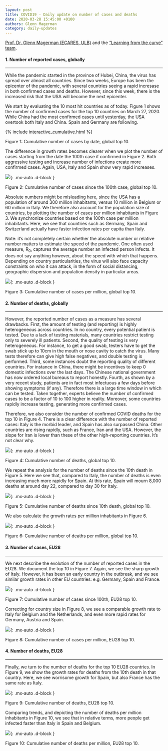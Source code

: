 ```yaml
---
layout: post
title: COVID19 - Daily update on number of cases and deaths
date: 2020-03-28 15:45:00 +0100
authors: Glenn Magerman
category: daily-updates
---
```

[Prof. Dr. Glenn Magerman (ECARES, ULB)](http://www.glennmagerman.com) and the [“Learning from the curve” team](https://github.com/Learning-from-the-curve).

#### 1. Number of reported cases, globally

-------------------------------------

While the pandemic started in the province of Hubei, China, the virus has spread over almost all countries. Since two weeks, Europe has been the epicenter of the pandemic, with several countries seeing a rapid incresase in both confirmed cases and deaths. However, since this week, there is the increased risk that the USA will become the next epicenter.

<!--more-->

We start by evaluating the 10 most hit countries as of today. Figure 1 shows the number of confirmed cases for the top 10 countries on March 27, 2020. While China had the most confirmed cases until yesterday, the USA overtook both Italy and China. Spain and Germany are following.

{% include interactive_cumulative.html %}

Figure 1: Cumulative number of cases by date, global top 10.

The difference in growth rates becomes clearer when we plot the number of cases starting from the date the 100th case if confirmed in Figure 2. Both aggressive testing and increase number of infections create more confirmed cases. Again, USA, Italy and Spain show very rapid increases.

![](/assets/images/daily-updates/2020-03-28/cumcases_post100_global_top10.svg){: .mx-auto .d-block }

Figure 2: Cumulative number of cases since the 100th case, global top 10.

Absolute numbers might be misleading here, since the USA has a population of around 300 million inhabitants, versus 10 million in Belgium or 60 million in Italy. We therefore also account for the population size of countries, by plotting the number of cases per million inhabitants in Figure 3. We synchronize countries based on the 100th case per million inhabitants. Here, we see that countries such as Germany, Spain and Switzerland actually have faster infection rates per capita than Italy.

Note: it’s not completely certain whether the absolute number or relative number matters to estimate the speed of the pandemic. One often used measure, R<sub>0</sub>, captures the average number an infected person infects. It does not say anything however, about the speed with which that happens. Depending on country particularities, the virus will also face capacity constraints on who it can attack, in the form of social distancing, geographic dispersion and population density in particular areas.

![](/assets/images/daily-updates/2020-03-28/cumcases_perMln_post100_global_top10.svg){: .mx-auto .d-block }

Figure 3: Cumulative number of cases per million, global top 10.

#### 2. Number of deaths, globally

-------------------------------------

However, the reported number of cases as a measure has several drawbacks. First, the amount of testing (and reporting) is highly heterogeneous across countries. In no country, every potential patient is tested. Due to a lack of testing materials, many countries restrict testing only to severely ill patients. Second, the quality of testing is very heterogeneous. For instance, to get a good swab, testers have to get the swab stick up to 10cm in the mouth or nose cavity to catch the virus. Many tests therefore can give high false negatives, and double testing is performed. Third, some instances doubt the reporting quality of different countries. For instance in China, there might be incentives to keep 0 domestic infections over the last days. The Chinese national government has now ordered local bureaus to report honestly. Fourth, as shown by a very recent study, patients are in fact most infectuous a few days before showing symptoms (if any). Therefore there is a large time window in which can be tested. Taken together, experts believe the number of confirmed cases to be a factor of 10 to 100 higher in reality. Moreover, some countries rapidly increase testing, generating more confirmed cases.

Therefore, we also consider the number of confirmed COVID deaths for the top 10 in Figure 4. There is a clear difference with the number of reported cases: Italy is the morbid leader, and Spain has also surpassed China. Other countries are rising rapidly, such as France, Iran and the USA. However, the slope for Iran is lower than these of the other high-reporting countries. It’s not clear why.

![](/assets/images/daily-updates/2020-03-28/cumdeaths_byday_global_top10.svg){: .mx-auto .d-block }

Figure 4: Cumulative number of deaths, global top 10.

We repeat the analysis for the number of deaths since the 10th death in Figure 5. Here we see that, compared to Italy, the number of deaths is even increasing much more rapidly for Spain. At this rate, Spain will mourn 8,000 deaths at around day 22, compared to day 30 for Italy.

![](/assets/images/daily-updates/2020-03-28/cumdeaths_post10_global_top10.svg){: .mx-auto .d-block }

Figure 5: Cumulative number of deaths since 10th death, global top 10.

We also calculate the growth rates per million inhabitants in Figure 6.

![](/assets/images/daily-updates/2020-03-28/cumdeaths_perMln_post10_global_top10.svg){: .mx-auto .d-block }

Figure 6: Cumulative number of deaths per million, global top 10.

#### 3. Number of cases, EU28

-------------------------------------

We next describe the evolution of the number of reported cases in the EU28. We document the top 10 in Figure 7. Again, we see the sharp growth of Italy. However, it has been an early country in the outbreak, and we see similar growth rates in other EU countries: e.g. Germany, Spain and France.

![](/assets/images/daily-updates/2020-03-28/cumcases_post100_EU28_top10.svg){: .mx-auto .d-block }

Figure 7: Cumulative number of cases since 100th, EU28 top 10.

Correcting for country size in Figure 8, we see a comparable growth rate to Italy for Belgium and the Netherlands, and even more rapid rates for Germany, Austria and Spain.

![](/assets/images/daily-updates/2020-03-28/cumcases_perMln_post100_EU28_top10.svg){: .mx-auto .d-block }

Figure 8: Cumulative number of cases per million, EU28 top 10.

#### 4. Number of deaths, EU28

-------------------------------------

Finally, we turn to the number of deaths for the top 10 EU28 countries. In Figure 9, we show the growth rates for deaths from the 10th death in that country. Here, we see worrisome growth for Spain, but also France has the same rate as Italy.

![](/assets/images/daily-updates/2020-03-28/cumdeaths_post10_EU28_top10.svg){: .mx-auto .d-block }

Figure 9: Cumulative number of deaths, EU28 top 10.

Comparing trends, and depicting the number of deaths per million inhabitants in Figure 10, we see that in relative terms, more people get infected faster than Italy in Spain and Belgium.

![](/assets/images/daily-updates/2020-03-28/cumdeaths_perMln_post10_EU28_top10.svg){: .mx-auto .d-block }

Figure 10: Cumulative number of deaths per million, EU28 top 10.
